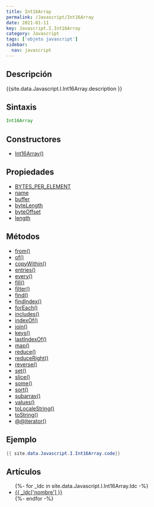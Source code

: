 ```yaml
---
title: Int16Array
permalink: /Javascript/Int16Array
date: 2021-01-11
key: Javascript.I.Int16Array
category: Javascript
tags: ['objeto javascript']
sidebar: 
  nav: javascript
---
```


## Descripción
{{site.data.Javascript.I.Int16Array.description }}

## Sintaxis
~~~javascript
Int16Array
~~~

## Constructores
* [Int16Array()](/Javascript/Int16Array/Int16Array/)

## Propiedades
* [BYTES_PER_ELEMENT](/Javascript/Int16Array/BYTES_PER_ELEMENT)
* [name](/Javascript/Int16Array/name)
* [buffer](/Javascript/Int16Array/buffer)
* [byteLength](/Javascript/Int16Array/byteLength)
* [byteOffset](/Javascript/Int16Array/byteOffset)
* [length](/Javascript/Int16Array/length)

## Métodos
* [from()](/Javascript/Int16Array/from)
* [of()](/Javascript/Int16Array/of)
* [copyWithin()](/Javascript/Int16Array/copyWithin)
* [entries()](/Javascript/Int16Array/entries)
* [every()](/Javascript/Int16Array/every)
* [fill()](/Javascript/Int16Array/fill)
* [filter()](/Javascript/Int16Array/filter)
* [find()](/Javascript/Int16Array/find)
* [findIndex()](/Javascript/Int16Array/findIndex)
* [forEach()](/Javascript/Int16Array/forEach)
* [includes()](/Javascript/Int16Array/includes)
* [indexOf()](/Javascript/Int16Array/indexOf)
* [join()](/Javascript/Int16Array/join)
* [keys()](/Javascript/Int16Array/keys)
* [lastIndexOf()](/Javascript/Int16Array/lastIndexOf)
* [map()](/Javascript/Int16Array/map)
* [reduce()](/Javascript/Int16Array/reduce)
* [reduceRight()](/Javascript/Int16Array/reduceRight)
* [reverse()](/Javascript/Int16Array/reverse)
* [set()](/Javascript/Int16Array/set)
* [slice()](/Javascript/Int16Array/slice)
* [some()](/Javascript/Int16Array/some)
* [sort()](/Javascript/Int16Array/sort)
* [subarray()](/Javascript/Int16Array/subarray)
* [values()](/Javascript/Int16Array/values)
* [toLocaleString()](/Javascript/Int16Array/toLocaleString)
* [toString()](/Javascript/Int16Array/toString)
* [@@iterator()](/Javascript/Int16Array/@@iterator)

## Ejemplo
~~~java
{{ site.data.Javascript.I.Int16Array.code}}
~~~

## Artículos
<ul>
{%- for _ldc in site.data.Javascript.I.Int16Array.ldc -%}
   <li>
       <a href="{{_ldc['url'] }}">{{ _ldc['nombre'] }}</a>
   </li>
{%- endfor -%}
</ul>
